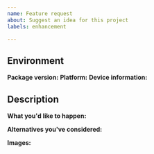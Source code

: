 ```yaml
---
name: Feature request
about: Suggest an idea for this project
labels: enhancement

---
```


## Environment

**Package version:**  <!-- Add branch if necessary -->
**Platform:** <!-- iOS, Android, Web, etc -->
**Device information:**  <!-- Manufacturer and model -->

## Description

**What you'd like to happen:**

**Alternatives you've considered:** <!-- if available, else delete -->  

**Images:** <!-- if available, else delete -->  
